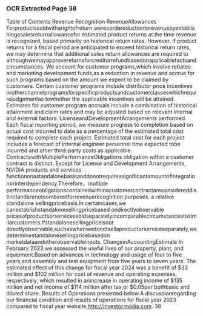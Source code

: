 ### OCR Extracted Page 38

Table of Contents
Revenue Recognition
RevenueAllowances
Forproductssoldwitharightofreturn,werecordareductiontorevenuebyestablishingasalesreturnallowancefor estimated
product returns at the time revenue is recognized, based primarily on historical return rates. However, if product returns for a fiscal
period are anticipated to exceed historical return rates, we may determine that additional sales return allowances are required to
althoughwemayapprovereturnsforcreditorrefundbasedonapplicablefactsandcircumstances.
We account for customer programs,which involve rebates and marketing development funds,as a reduction in revenue and accrue
for such programs based on the amount we expect to be claimed by customers. Certain customer programs include distributor price
incentives orotherchannelprogramsforspecificproductsandcustomerclasseswhichrequirejudgementas towhether the
applicable incentives will be attained. Estimates for customer program accruals include a combination of historical attainment and
claim rates and may be adjusted based on relevant internal and external factors.
LicenseandDevelopmentArrangements
performed. Each fiscal reporting period, we measure progress to completion based on actual cost incurred to date as a percentage
of the estimated total cost required to complete each project. Estimated total cost for each project includes a forecast of internal
engineer personnel time expected tobe incurred and other third-party costs as applicable.
ContractswithMultiplePerformanceObligations
obligation within a customer contract is distinct. Except for License and Development Arrangements, NVIDiA products and services
functiononastandalonebasisanddonotrequireasignificantamountofintegrationorinterdependency.Therefore，multiple
performanceobligationscontainedwithinacustomercontractareconsidereddistinctandarenotcombinedforrevenuerecognition
purposes.
a relative standalone sellingpricebasis.In certaincases,we canestablishstandalonesellingpricebased ondirectlyobservable
pricesofproductsorservicessoldseparatelyincomparablecircumstancestosimilarcustomers.Ifstandalonesellingpriceisnot
directlyobservable,suchaswhenwedonotsellaproductorserviceseparately,wedeterminestandalonesellingpricebasedon
marketdataandotherobservableinputs.
ChangeinAccountingEstimate
In February 2023,we assessed the useful lives of our property, plant, and equipment.Based on advances in technology and usage
of four to five years,and assembly and test equipment from five years to seven years. The estimated effect of this change for fiscal
year 2024 was a benefit of $33 million and $102 million for cost of revenue and operating expenses, respectively, which resulted in
anincrease in operating income of $135 million and net income of $114 million after tax,or $0.05per bothbasic and diluted share.
Results of Operations
presented below.A discussionregarding our financial condition and results of operations for fiscal year 2023 compared to fiscal year
website,http://investor.nvidia.com.
38